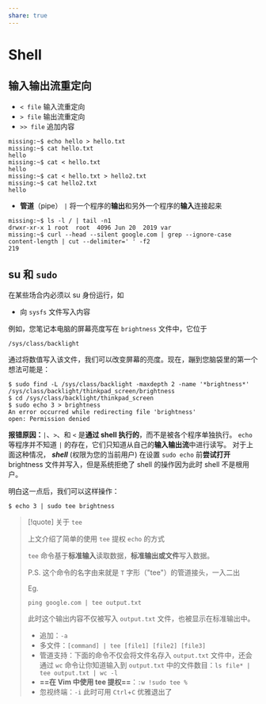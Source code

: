 ```yaml
---
share: true
---
```


# Shell

## 输入输出流重定向

- `< file` 输入流重定向
- `> file` 输出流重定向
- `>> file` 追加内容

```shell
missing:~$ echo hello > hello.txt
missing:~$ cat hello.txt
hello
missing:~$ cat < hello.txt
hello
missing:~$ cat < hello.txt > hello2.txt
missing:~$ cat hello2.txt
hello
```

- **管道**（pipe） `|` 将一个程序的**输出**和另外一个程序的**输入**连接起来

```shell
missing:~$ ls -l / | tail -n1
drwxr-xr-x 1 root  root  4096 Jun 20  2019 var
missing:~$ curl --head --silent google.com | grep --ignore-case content-length | cut --delimiter=' ' -f2
219
```

## su 和 `sudo`

在某些场合内必须以 su 身份运行，如
- 向 `sysfs` 文件写入内容

例如，您笔记本电脑的屏幕亮度写在 `brightness` 文件中，它位于

```shell
/sys/class/backlight
```

通过将数值写入该文件，我们可以改变屏幕的亮度。现在，蹦到您脑袋里的第一个想法可能是：

```shell
$ sudo find -L /sys/class/backlight -maxdepth 2 -name '*brightness*'
/sys/class/backlight/thinkpad_screen/brightness
$ cd /sys/class/backlight/thinkpad_screen
$ sudo echo 3 > brightness
An error occurred while redirecting file 'brightness'
open: Permission denied
```

**报错原因：**`|`、`>`、和 `<` 是**通过 shell 执行的**，而不是被各个程序单独执行。
`echo` 等程序并不知道 `|` 的存在，它们只知道从自己的**输入输出流**中进行读写。 对于上面这种情况， **_shell_** (权限为您的当前用户) 在设置 `sudo echo` 前**尝试打开** brightness 文件并写入，但是系统拒绝了 shell 的操作因为此时 shell 不是根用户。

明白这一点后，我们可以这样操作：

```shell
$ echo 3 | sudo tee brightness
```

> [!quote] 关于 `tee`
> 
> 上文介绍了简单的使用 `tee` 提权 `echo` 的方式
> 
> `tee` 命令基于**标准输入**读取数据，**标准输出或文件**写入数据。
> 
> P.S. 这个命令的名字由来就是 `T` 字形（"tee"）的管道接头，一入二出
> 
> Eg.
> 
> ```shell
> ping google.com | tee output.txt
> ```
> 
> 此时这个输出内容不仅被写入 `output.txt` 文件，也被显示在标准输出中。
> 
> - 追加：`-a`
> - 多文件：`[command] | tee [file1] [file2] [file3]`
> - 管道支持：下面的命令不仅会将文件名存入 `output.txt` 文件中，还会通过 `wc` 命令让你知道输入到 `output.txt` 中的文件数目：`ls file* | tee output.txt | wc -l`
> - **==在 Vim 中使用 tee 提权==**：`:w !sudo tee %`
> - 忽视终端：`-i` 此时可用 `Ctrl`+`C` 优雅退出了

